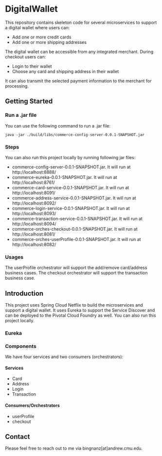 DigitalWallet
======
This repository contains skeleton code for several microservices to support a digital wallet where users can: 
* Add one or more credit cards
* Add one or more shipping addresses

The digital wallet can be accessible from any integrated merchant. During checkout users can: 
* Login to their wallet
* Choose any card and shipping address in their wallet

It can also transmit the selected payment information to the merchant for processing.

## Getting Started
### Run a .jar file
You can use the following command to run a .jar file:

    java -jar ./build/libs/commerce-config-server-0.0.1-SNAPSHOT.jar  

### Steps
You can also run this project locally by running following jar files:
* commerce-config-server-0.0.1-SNAPSHOT.jar. It will run at http://localhost:8888/
* commerce-eureka-0.0.1-SNAPSHOT.jar. It will run at http://localhost:8761/
* commerce-card-service-0.0.1-SNAPSHOT.jar. It will run at http://localhost:8091/
* commerce-address-service-0.0.1-SNAPSHOT.jar. It will run at http://localhost:8092/
* commerce-login-service-0.0.1-SNAPSHOT.jar. It will run at http://localhost:8093/
* commerce-transaction-service-0.0.1-SNAPSHOT.jar. It will run at http://localhost:8094/
* commerce-orches-checkout-0.0.1-SNAPSHOT.jar. It will run at http://localhost:8081/
* commerce-orches-userProfile-0.0.1-SNAPSHOT.jar. It will run at http://localhost:8082/

### Usages
The userProfile orchestrator will support the add/remove card/address business cases. The checkout orchestrator will support the transaction business case.

## Introduction
This project uses Spring Cloud Netflix to build the microservices and support a digital wallet. It uses Eureka to support the Service Discover and can be deployed to the Pivotal Cloud Foundry as well. You can also run this project locally.

### Eureka

### Components
We have four services and two consumers (orchestrators):
#### Services
* Card
* Address
* Login
* Transaction 

#### Consumers/Orchestrators
* userProfile 
* checkout

## Contact
Please feel free to reach out to me via bingnanz[at]andrew.cmu.edu.
